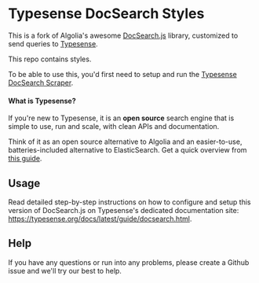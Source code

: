 # Typesense DocSearch Styles

This is a fork of Algolia's awesome [DocSearch.js](https://github.com/algolia/docsearch) library, customized to send queries to [Typesense](https://typesense.org).

This repo contains styles.

To be able to use this, you'd first need to setup and run the [Typesense DocSearch Scraper](https://github.com/typesense/typesense-docsearch-scraper).

#### What is Typesense?

If you're new to Typesense, it is an **open source** search engine that is simple to use, run and scale, with clean APIs and documentation.

Think of it as an open source alternative to Algolia and an easier-to-use, batteries-included alternative to ElasticSearch. Get a quick overview from [this guide](https://typesense.org/guide/).

## Usage

Read detailed step-by-step instructions on how to configure and setup this version of DocSearch.js on Typesense's dedicated documentation site: https://typesense.org/docs/latest/guide/docsearch.html.

## Help

If you have any questions or run into any problems, please create a Github issue and we'll try our best to help.
